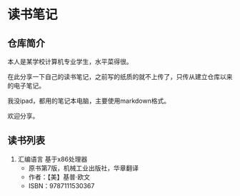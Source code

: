 # 读书笔记

## 仓库简介

本人是某学校计算机专业学生，水平菜得很。

在此分享一下自己的读书笔记，之前写的纸质的就不上传了，只传从建立仓库以来的电子笔记。

我没ipad，都用的笔记本电脑，主要使用markdown格式。

欢迎分享。

## 读书列表

1. 汇编语言 基于x86处理器
   - 原书第7版，机械工业出版社，华章翻译
   - 作者：【美】基普·欧文
   - ISBN：9787111530367
